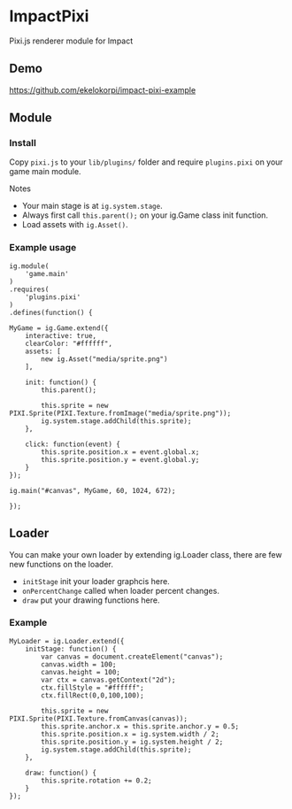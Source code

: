 # ImpactPixi

Pixi.js renderer module for Impact

## Demo

https://github.com/ekelokorpi/impact-pixi-example

## Module

### Install

Copy `pixi.js` to your `lib/plugins/` folder and require `plugins.pixi` on your game main module.

Notes

- Your main stage is at `ig.system.stage`.
- Always first call `this.parent();` on your ig.Game class init function.
- Load assets with `ig.Asset()`.

### Example usage

	ig.module(
		'game.main'
	)
	.requires(
		'plugins.pixi'
	)
	.defines(function() {

	MyGame = ig.Game.extend({
		interactive: true,
		clearColor: "#ffffff",
		assets: [
			new ig.Asset("media/sprite.png")
		],

		init: function() {
			this.parent();

			this.sprite = new PIXI.Sprite(PIXI.Texture.fromImage("media/sprite.png"));
			ig.system.stage.addChild(this.sprite);
		},

		click: function(event) {
			this.sprite.position.x = event.global.x;
			this.sprite.position.y = event.global.y;
		}
	});

	ig.main("#canvas", MyGame, 60, 1024, 672);

	});

## Loader

You can make your own loader by extending ig.Loader class, there are few new functions on the loader.

- `initStage` init your loader graphcis here.
- `onPercentChange` called when loader percent changes.
- `draw` put your drawing functions here.

### Example

	MyLoader = ig.Loader.extend({
		initStage: function() {
			var canvas = document.createElement("canvas");
			canvas.width = 100;
			canvas.height = 100;
			var ctx = canvas.getContext("2d");
			ctx.fillStyle = "#ffffff";
			ctx.fillRect(0,0,100,100);

			this.sprite = new PIXI.Sprite(PIXI.Texture.fromCanvas(canvas));
			this.sprite.anchor.x = this.sprite.anchor.y = 0.5;
			this.sprite.position.x = ig.system.width / 2;
			this.sprite.position.y = ig.system.height / 2;
			ig.system.stage.addChild(this.sprite);
		},

		draw: function() {
			this.sprite.rotation += 0.2;
		}
	});